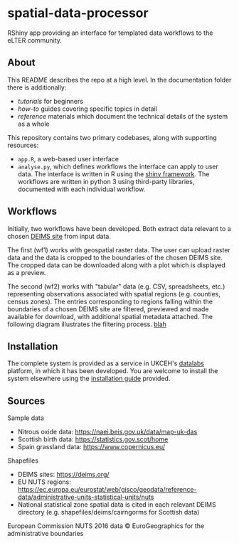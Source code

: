 # spatial-data-processor
RShiny app providing an interface for templated data workflows to the eLTER community.

## About
This README describes the repo at a high level.
In the documentation folder there is additionally:
- *tutorials* for beginners
- *how-to* guides covering specific topics in detail
- *reference* materials which document the technical details of the system as a whole

This repository contains two primary codebases, along with supporting resources:
- `app.R`, a web-based user interface
- `analyse.py`, which defines workflows the interface can apply to user data.
The interface is written in R using the [shiny framework](https://shiny.rstudio.com/).
The workflows are written in python 3 using third-party libraries, documented with each individual workflow.

## Workflows
Initially, two workflows have been developed.
Both extract data relevant to a chosen [DEIMS site](https://deims.org) from input data.

The first (wf1) works with geospatial raster data.
The user can upload raster data and the data is cropped to the boundaries of the chosen DEIMS site.
The cropped data can be downloaded along with a plot which is displayed as a preview.

The second (wf2) works with "tabular" data (e.g. CSV, spreadsheets, etc.) representing observations associated with spatial regions (e.g. counties, census zones).
The entries corresponding to regions falling within the boundaries of a chosen DEIMS site are filtered, previewed and made available for download, with additional spatial metadata attached.
The following diagram illustrates the filtering process.
[blah](documentation/wf2.png)

## Installation
The complete system is provided as a service in UKCEH's [datalabs](https://github.com/NERC-CEH/datalab) platform, in which it has been developed.
You are welcome to install the system elsewhere using the [installation guide](documentation/howto/install.txt) provided.

## Sources
Sample data
- Nitrous oxide data: https://naei.beis.gov.uk/data/map-uk-das
- Scottish birth data: https://statistics.gov.scot/home
- Spain grassland data: https://www.copernicus.eu/

Shapefiles
- DEIMS sites: https://deims.org/
- EU NUTS regions: https://ec.europa.eu/eurostat/web/gisco/geodata/reference-data/administrative-units-statistical-units/nuts
- National statistical zone spatial data is cited in each relevant DEIMS directory (e.g. shapefiles/deims/cairngorms for Scottish data)

European Commission NUTS 2016 data © EuroGeographics for the administrative boundaries

